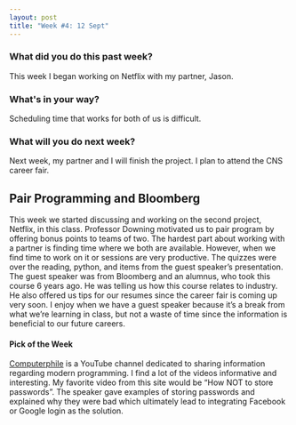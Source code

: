 ```yaml
---
layout: post
title: "Week #4: 12 Sept"
---
```


<h3> What did you do this past week? </h3>
This week I began working on Netflix with my partner, Jason.
<h3> What's in your way? </h3>
Scheduling time that works for both of us is difficult.
<h3> What will you do next week? </h3>
Next week, my partner and I will finish the project. I plan to attend the CNS career fair.
<h2> Pair Programming and Bloomberg </h2>
This week we started discussing and working on the second project, Netflix, in this class. Professor Downing motivated us to pair program by offering bonus points to teams of two. The hardest part about working with a partner is finding time where we both are available. However, when we find time to work on it or sessions are very productive. The quizzes were over the reading, python, and items from the guest speaker’s presentation. The guest speaker was from Bloomberg and an alumnus, who took this course 6 years ago. He was telling us how this course relates to industry.  He also offered us tips for our resumes since the career fair is coming up very soon. I enjoy when we have a guest speaker because it’s a break from what we’re learning in class, but not a waste of time since the information is beneficial to our future careers.
<h4> Pick of the Week </h4>
<a href=https://www.youtube.com/channel/UC9-y-6csu5WGm29I7JiwpnA>Computerphile</a> is a YouTube channel dedicated to sharing information regarding modern programming. I find a lot of the videos informative and interesting. My favorite video from this site would be “How NOT to store passwords”.  The speaker gave examples of storing passwords and explained why they were bad which ultimately lead to integrating Facebook or Google login as the solution.
